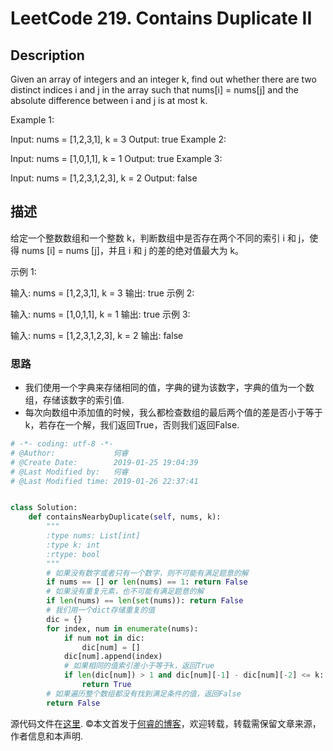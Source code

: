 # LeetCode 219. Contains Duplicate II

## Description

Given an array of integers and an integer k, find out whether there are two distinct indices i and j in the array such that nums[i] = nums[j] and the absolute difference between i and j is at most k.

Example 1:

Input: nums = [1,2,3,1], k = 3
Output: true
Example 2:

Input: nums = [1,0,1,1], k = 1
Output: true
Example 3:

Input: nums = [1,2,3,1,2,3], k = 2
Output: false

## 描述

给定一个整数数组和一个整数 k，判断数组中是否存在两个不同的索引 i 和 j，使得 nums [i] = nums [j]，并且 i 和 j 的差的绝对值最大为 k。

示例 1:

输入: nums = [1,2,3,1], k = 3
输出: true
示例 2:

输入: nums = [1,0,1,1], k = 1
输出: true
示例 3:

输入: nums = [1,2,3,1,2,3], k = 2
输出: false

### 思路

* 我们使用一个字典来存储相同的值，字典的键为该数字，字典的值为一个数组，存储该数字的索引值.
* 每次向数组中添加值的时候，我么都检查数组的最后两个值的差是否小于等于k，若存在一个解，我们返回True，否则我们返回False.

```python
# -*- coding: utf-8 -*-
# @Author:             何睿
# @Create Date:        2019-01-25 19:04:39
# @Last Modified by:   何睿
# @Last Modified time: 2019-01-26 22:37:41


class Solution:
    def containsNearbyDuplicate(self, nums, k):
        """
        :type nums: List[int]
        :type k: int
        :rtype: bool
        """
        # 如果没有数字或者只有一个数字，则不可能有满足题意的解
        if nums == [] or len(nums) == 1: return False
        # 如果没有重复元素，也不可能有满足题意的解
        if len(nums) == len(set(nums)): return False
        # 我们用一个dict存储重复的值
        dic = {}
        for index, num in enumerate(nums):
            if num not in dic:
                dic[num] = []
            dic[num].append(index)
            # 如果相同的值索引差小于等于k，返回True
            if len(dic[num]) > 1 and dic[num][-1] - dic[num][-2] <= k:
                return True
        # 如果遍历整个数组都没有找到满足条件的值，返回False
        return False
```

源代码文件在[这里](https://github.com/ruicore/Algorithm/blob/master/Leetcode/2019-01-25-219-Contains-Duplicate-II.py).
©本文首发于[何睿的博客](https://www.ruicore.cn/leetcode-219-contains-duplicate-ii/)，欢迎转载，转载需保留文章来源，作者信息和本声明.
